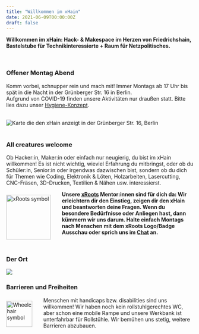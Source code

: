 ```yaml
---
title: "Willkommen im xHain"
date: 2021-06-09T00:00:00Z
draft: false
---
```


**Willkommen im xHain: Hack- & Makespace im Herzen von Friedrichshain, Bastelstube für Technikinteressierte + Raum für Netzpolitisches.**

<br clear="all">

### Offener Montag Abend

Komm vorbei, schnupper rein und mach mit! Immer Montags ab 17 Uhr bis spät in die Nacht in der Grünberger Str. 16 in Berlin.\
Aufgrund von COVID-19 finden unsere Aktivitäten nur draußen statt. Bitte lies dazu unser <a href="https://wiki.x-hain.de/de/xHain/hygiene-konzept" target="_blank">Hygiene-Konzept</a>.

<br clear="all">

<div id="map"><noscript><img src="/images/location-map.jpg" alt="Karte die den xHain anzeigt in der Grünberger Str. 16, Berlin" /></noscript></div>

<br clear="all">

### All creatures welcome

Ob Hacker:in, Maker:in oder einfach nur neugierig, du bist im xHain willkommen! Es ist nicht wichtig, wieviel Erfahrung du mitbringst, oder ob du Schüler:in, Senior:in oder irgendwas dazwischen bist, sondern ob du dich für Themen wie Coding, Elektronik & Löten, Holzarbeiten, Lasercutting, CNC-Fräsen, 3D-Drucken, Textilien & Nähen usw. interessierst. 

<a href="https://wiki.x-hain.de/de/xHain/xRoots" target="_blank"><img alt="xRoots symbol" src="/images/logo/xroots.png" style="float: left; padding: 10px 30px 0 0; width: 120px; height: auto;" /></a>

**Unsere <a href="https://wiki.x-hain.de/de/xHain/xRoots" target="_blank">xRoots</a> Mentor:innen sind für dich da: Wir erleichtern dir den Einstieg, zeigen dir den xHain und beantworten deine Fragen. Wenn du besondere Bedürfnisse oder Anliegen hast, dann kümmern wir uns darum. Halte einfach Montags nach Menschen mit dem xRoots Logo/Badge Ausschau oder sprich uns im <a href="https://chat.x-hain.de" target="_blank">Chat</a> an.**

<br clear="all">

### Der Ort

![](/images/space-map.png)

### Barrieren und Freiheiten

<img alt="Wheelchair symbol" src="/images/icons/accessible.svg" style="float: left; padding: 10px 30px 0 0; width: 70px; height: auto;" />

Menschen mit handicaps bzw. disabilities sind uns willkommen! Wir haben noch kein rollstuhlgerechtes WC, aber schon eine mobile Rampe und unsere Werkbank ist unterfahrbar für Rollstühle. Wir bemühen uns stetig, weitere Barrieren abzubauen.
